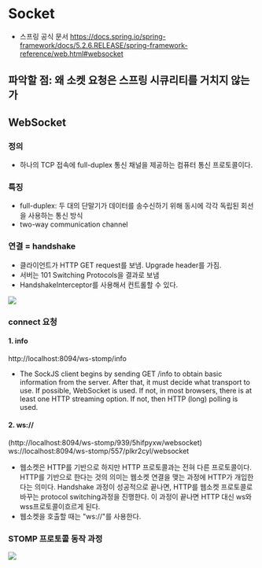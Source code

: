 # Socket
- 스프링 공식 문서 https://docs.spring.io/spring-framework/docs/5.2.6.RELEASE/spring-framework-reference/web.html#websocket

## 파악할 점: 왜 소켓 요청은 스프링 시큐리티를 거치지 않는가

## WebSocket
### 정의
- 하나의 TCP 접속에 full-duplex 통신 채널을 제공하는 컴퓨터 통신 프로토콜이다. 

### 특징
- full-duplex: 두 대의 단말기가 데이터를 송수신하기 위해 동시에 각각 독립된 회선을 사용하는 통신 방식
- two-way communication channel

### 연결 = handshake 
- 클라이언트가 HTTP GET request를 보냄. Upgrade header를 가짐. 
- 서버는 101 Switching Protocols을 결과로 보냄
- HandshakeInterceptor를 사용해서 컨트롤할 수 있다.


![](https://i.imgur.com/FeiyKkF.png)


### connect 요청
#### 1. info
http://localhost:8094/ws-stomp/info
- The SockJS client begins by sending GET /info to obtain basic information from the server. After that, it must decide what transport to use. If possible, WebSocket is used. If not, in most browsers, there is at least one HTTP streaming option. If not, then HTTP (long) polling is used.

#### 2. ws:// 
(http://localhost:8094/ws-stomp/939/5hifpyxw/websocket)
ws://localhost:8094/ws-stomp/557/plkr2cyl/websocket
- 웹소켓은 HTTP를 기반으로 하지만 HTTP 프로토콜과는 전혀 다른 프로토콜이다. HTTP를 기반으로 한다는 것의 의미는 웹소켓 연결을 맺는 과정에 HTTP가 개입한다는 의미다. Handshake 과정이 성공적으로 끝나면, HTTP를 웹소켓 프로토콜로 바꾸는 protocol switching과정을 진행한다. 이 과정이 끝나면 HTTP 대신 ws와 wss프로토콜이흐르게 된다.
- 웹소켓을 호출할 때는 "ws://"를 사용한다. 

### STOMP 프로토콜 동작 과정 

![](https://i.imgur.com/6jOSnl7.png)



